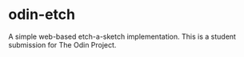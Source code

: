 # odin-etch
A simple web-based etch-a-sketch implementation. This is a student submission for The Odin Project.
